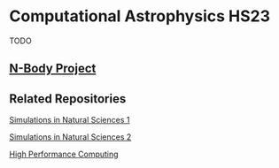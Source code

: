 # Computational Astrophysics HS23

TODO

## [N-Body Project](./exercises/n-body)

## Related Repositories

[Simulations in Natural Sciences 1](https://github.com/arminveres/esc201-hs22)

[Simulations in Natural Sciences 2](https://github.com/arminveres/esc202-fs23)

[High Performance Computing](https://github.com/arminveres/esc401-hpc-hs22)
